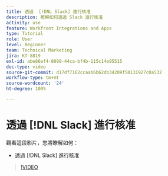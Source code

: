 ```yaml
---
title: 透過  [!DNL Slack] 進行核准
description: 瞭解如何透過 Slack 進行核准
activity: use
feature: Workfront Integrations and Apps
type: Tutorial
role: User
level: Beginner
team: Technical Marketing
jira: KT-8819
exl-id: abe86ef4-8090-44ca-bf4b-115c14e95515
doc-type: video
source-git-commit: d17df7162ccaab6b62db34209f50131927c0a532
workflow-type: tm+mt
source-wordcount: '24'
ht-degree: 100%

---
```


# 透過 [!DNL Slack] 進行核准

觀看這段影片，您將瞭解如何：

* 透過 [!DNL Slack] 進行核准

>[!VIDEO](https://video.tv.adobe.com/v/335119/?quality=12&learn=on&enablevpops)
